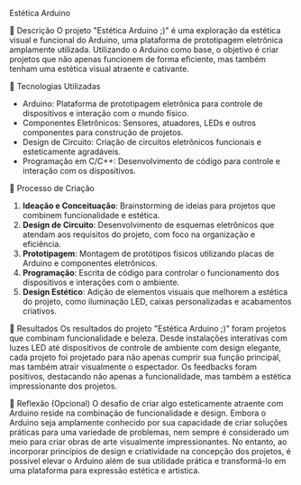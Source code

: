 Estética Arduino 

📒 Descrição
O projeto "Estética Arduino ;)" é uma exploração da estética visual e funcional do Arduino, uma plataforma de prototipagem eletrônica amplamente utilizada. Utilizando o Arduino como base, o objetivo é criar projetos que não apenas funcionem de forma eficiente, mas também tenham uma estética visual atraente e cativante.

🤖 Tecnologias Utilizadas
- Arduino: Plataforma de prototipagem eletrônica para controle de dispositivos e interação com o mundo físico.
- Componentes Eletrônicos: Sensores, atuadores, LEDs e outros componentes para construção de projetos.
- Design de Circuito: Criação de circuitos eletrônicos funcionais e esteticamente agradáveis.
- Programação em C/C++: Desenvolvimento de código para controle e interação com os dispositivos.

🧐 Processo de Criação
1. **Ideação e Conceituação**: Brainstorming de ideias para projetos que combinem funcionalidade e estética.
2. **Design de Circuito**: Desenvolvimento de esquemas eletrônicos que atendam aos requisitos do projeto, com foco na organização e eficiência.
3. **Prototipagem**: Montagem de protótipos físicos utilizando placas de Arduino e componentes eletrônicos.
4. **Programação**: Escrita de código para controlar o funcionamento dos dispositivos e interações com o ambiente.
5. **Design Estético**: Adição de elementos visuais que melhorem a estética do projeto, como iluminação LED, caixas personalizadas e acabamentos criativos.

🚀 Resultados
Os resultados do projeto "Estética Arduino ;)" foram projetos que combinam funcionalidade e beleza. Desde instalações interativas com luzes LED até dispositivos de controle de ambiente com design elegante, cada projeto foi projetado para não apenas cumprir sua função principal, mas também atrair visualmente o espectador. Os feedbacks foram positivos, destacando não apenas a funcionalidade, mas também a estética impressionante dos projetos.

💭 Reflexão (Opcional)
O desafio de criar algo esteticamente atraente com Arduino reside na combinação de funcionalidade e design. Embora o Arduino seja amplamente conhecido por sua capacidade de criar soluções práticas para uma variedade de problemas, nem sempre é considerado um meio para criar obras de arte visualmente impressionantes. No entanto, ao incorporar princípios de design e criatividade na concepção dos projetos, é possível elevar o Arduino além de sua utilidade prática e transformá-lo em uma plataforma para expressão estética e artística.
